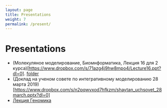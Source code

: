 ```yaml
---
layout: page
title: Presentations
weight: 7
permalink: /present/
---
```


# Presentations
- (Молекуляное моделирование, Биомнформатика, Лекция 16 для 2 курса)[https://www.dropbox.com/s/71azg4j9hw8mpo4/Lecture16.ppt?dl=0]. [folder](https://www.dropbox.com/sh/owb01q5b7bvbj7j/AADgLcaNbqgDtyZYay6X0OHQa?dl=0)
- (Доклад на ученом совете по интегративному моделированию 28 марта 2019)[https://www.dropbox.com/s/n2pqwvxod7hfkzm/shaytan_uchsovet_28march.pptx?dl=0]
- [Лекция Геномика](https://www.dropbox.com/s/yg01kygxytsdnq4/2018-19_lecture22_genomics.pptx?dl=0)

